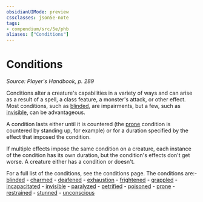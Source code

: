 ```yaml
---
obsidianUIMode: preview
cssclasses: json5e-note
tags:
- compendium/src/5e/phb
aliases: ["Conditions"]
---
```

# Conditions
*Source: Player's Handbook, p. 289* 

Conditions alter a creature's capabilities in a variety of ways and can arise as a result of a spell, a class feature, a monster's attack, or other effect. Most conditions, such as [blinded](4-Resources/Compendium/rules/conditions.md#blinded), are impairments, but a few, such as [invisible](4-Resources/Compendium/rules/conditions.md#invisible), can be advantageous.

A condition lasts either until it is countered (the [prone](4-Resources/Compendium/rules/conditions.md#prone) condition is countered by standing up, for example) or for a duration specified by the effect that imposed the condition.

If multiple effects impose the same condition on a creature, each instance of the condition has its own duration, but the condition's effects don't get worse. A creature either has a condition or doesn't.

For a full list of the conditions, see the conditions page. The conditions are:- [blinded](4-Resources/Compendium/rules/conditions.md#blinded)  - [charmed](4-Resources/Compendium/rules/conditions.md#charmed)  - [deafened](4-Resources/Compendium/rules/conditions.md#deafened)  - [exhaustion](4-Resources/Compendium/rules/conditions.md#exhaustion)  - [frightened](4-Resources/Compendium/rules/conditions.md#frightened)  - [grappled](4-Resources/Compendium/rules/conditions.md#grappled)  - [incapacitated](4-Resources/Compendium/rules/conditions.md#incapacitated)  - [invisible](4-Resources/Compendium/rules/conditions.md#invisible)  - [paralyzed](4-Resources/Compendium/rules/conditions.md#paralyzed)  - [petrified](4-Resources/Compendium/rules/conditions.md#petrified)  - [poisoned](4-Resources/Compendium/rules/conditions.md#poisoned)  - [prone](4-Resources/Compendium/rules/conditions.md#prone)  - [restrained](4-Resources/Compendium/rules/conditions.md#restrained)  - [stunned](4-Resources/Compendium/rules/conditions.md#stunned)  - [unconscious](4-Resources/Compendium/rules/conditions.md#unconscious)
